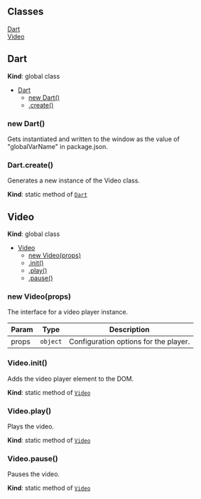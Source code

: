 ## Classes

<dl>
<dt><a href="#Dart">Dart</a></dt>
<dd></dd>
<dt><a href="#Video">Video</a></dt>
<dd></dd>
</dl>

<a name="Dart"></a>

## Dart
**Kind**: global class  

* [Dart](#Dart)
    * [new Dart()](#new_Dart_new)
    * [.create()](#Dart.create)

<a name="new_Dart_new"></a>

### new Dart()
Gets instantiated and written to the window
as the value of "globalVarName" in package.json.

<a name="Dart.create"></a>

### Dart.create()
Generates a new instance of the Video class.

**Kind**: static method of <code>[Dart](#Dart)</code>  
<a name="Video"></a>

## Video
**Kind**: global class  

* [Video](#Video)
    * [new Video(props)](#new_Video_new)
    * [.init()](#Video.init)
    * [.play()](#Video.play)
    * [.pause()](#Video.pause)

<a name="new_Video_new"></a>

### new Video(props)
The interface for a video player instance.


| Param | Type | Description |
| --- | --- | --- |
| props | <code>object</code> | Configuration options for the player. |

<a name="Video.init"></a>

### Video.init()
Adds the video player element to the DOM.

**Kind**: static method of <code>[Video](#Video)</code>  
<a name="Video.play"></a>

### Video.play()
Plays the video.

**Kind**: static method of <code>[Video](#Video)</code>  
<a name="Video.pause"></a>

### Video.pause()
Pauses the video.

**Kind**: static method of <code>[Video](#Video)</code>  
